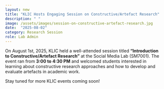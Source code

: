 ```yaml
---
layout: new
title: "KLIC Hosts Engaging Session on Constructive/Artefact Research"
description: " "
image: /assets/images/session-on-constructive-artefact-research.jpg
date:  "2025-08-02"
category: Research Session
role: Lab Admin
---
```

On August 1st, 2025, KLIC held a well-attended session titled **“Introduction to Constructive/Artefact Research”** at the Social Media Lab (SM7001). The event ran from **3:00 to 4:30 PM** and welcomed students interested in learning about constructive research approaches and how to develop and evaluate artefacts in academic work.

Stay tuned for more KLIC events coming soon!

